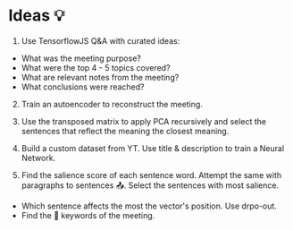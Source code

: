 # Ideas 💡

1. Use TensorflowJS Q&A with curated ideas:
  * What was the meeting purpose?
  * What were the top 4 - 5 topics covered?
  * What are relevant notes from the meeting?
  * What conclusions were reached?

2. Train an autoencoder to reconstruct the meeting.

3. Use the transposed matrix to apply PCA recursively and select the sentences that reflect the meaning the closest meaning.

4. Build a custom dataset from YT. Use title & description to train a Neural Network.

5. Find the salience score of each sentence word. Attempt the same with paragraphs to sentences 📤. Select the sentences with most salience.
  * Which sentence affects the most the vector's position. Use drpo-out.
  * Find the 🔐 keywords of the meeting.
